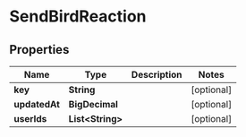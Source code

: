 

# SendBirdReaction


## Properties

Name | Type | Description | Notes
------------ | ------------- | ------------- | -------------
**key** | **String** |  |  [optional]
**updatedAt** | **BigDecimal** |  |  [optional]
**userIds** | **List&lt;String&gt;** |  |  [optional]



